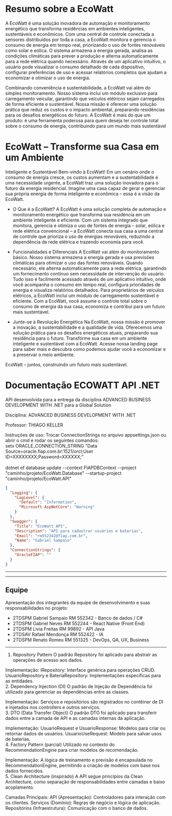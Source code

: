 # Resumo sobre a EcoWatt
A EcoWatt é uma solução inovadora de automação e monitoramento energético que
transforma residências em ambientes inteligentes, sustentáveis e econômicos. Com
uma central de controle conectada a sensores distribuídos por toda a casa, a EcoWatt
monitora e gerencia o consumo de energia em tempo real, priorizando o uso de fontes
renováveis como solar e eólica. O sistema armazena a energia gerada, analisa as
condições climáticas para prever a produção e alterna automaticamente para a rede
elétrica quando necessário. Através de um aplicativo intuitivo, o usuário pode visualizar
o consumo detalhado de cada dispositivo, configurar preferências de uso e acessar
relatórios completos que ajudam a economizar e otimizar o uso de energia.

Combinando conveniência e sustentabilidade, a EcoWatt vai além do simples
monitoramento. Nosso sistema inclui um módulo exclusivo para carregamento veicular,
garantindo que veículos elétricos sejam carregados de forma eficiente e sustentável.
Nossa missão é oferecer uma solução prática que reduz os custos e o impacto
ambiental, preparando residências para os desafios energéticos do futuro. A EcoWatt é
mais do que um produto: é uma ferramenta poderosa para quem deseja ter controle
total sobre o consumo de energia, contribuindo para um mundo mais sustentável


# EcoWatt – Transforme sua Casa em um Ambiente

Inteligente e Sustentável
Bem-vindo à EcoWatt! Em um cenário onde o consumo de energia cresce, os custos
aumentam e a sustentabilidade é uma necessidade urgente, a EcoWatt traz uma
solução inovadora para o futuro da energia residencial. Imagine uma casa capaz de
gerar e gerenciar sua própria energia de forma inteligente e econômica – essa é a visão
da EcoWatt.


- O Que é a EcoWatt?
  A EcoWatt é uma solução completa de automação e monitoramento energético que
  transforma sua residência em um ambiente inteligente e eficiente. Com um sistema
  integrado que monitora, gerencia e otimiza o uso de fontes de energia – solar, eólica e
  rede elétrica convencional – a EcoWatt conecta sua casa a uma central de controle que
  prioriza o uso de energias renováveis, reduzindo a dependência da rede elétrica e
  trazendo economia para você.


- Funcionalidades e Diferenciais
  A EcoWatt vai além do monitoramento básico. Nosso sistema armazena a energia
  gerada e usa previsões climáticas para otimizar o uso das fontes renováveis. Quando
  necessário, ele alterna automaticamente para a rede elétrica, garantindo um
  fornecimento contínuo sem necessidade de intervenção do usuário. Tudo isso é
  facilmente acessado através de um aplicativo intuitivo, onde você acompanha o
  consumo em tempo real, configura prioridades de energia e visualiza relatórios
  detalhados. Para proprietários de veículos elétricos, a EcoWatt inclui um módulo de
  carregamento sustentável e eficiente.
  Com a EcoWatt, você assume o controle total sobre o consumo de energia da sua casa,
  economiza e contribui para um futuro mais sustentável.


- Junte-se à Revolução Energética
  Na EcoWatt, nossa missão é promover a inovação, a sustentabilidade e a qualidade de
  vida. Oferecemos uma solução prática para os desafios energéticos atuais, preparando
  sua residência para o futuro. Transforme sua casa em um ambiente inteligente e
  sustentável com a EcoWatt. Acesse nossa landing page para saber mais e descubra
  como podemos ajudar você a economizar e a preservar o meio ambiente.

EcoWatt – juntos, construindo um futuro mais sustentável.


# Documentação ECOWATT API .NET
API desenvolvida para a entrega da disciplina ADVANCED BUSINESS DEVELOPMENT WITH .NET para a Global Solution

Disciplina: 
ADVANCED BUSINESS DEVELOPMENT WITH .NET

Professor: 
THIAGO KELLER

Instruções de uso: Trocar ConnectionStrings no arquivo appsettings.json ou abrir o cmd e rodar os seguintes comandos: <br>
setx ORACLE_CONNECTION_STRING "Data Source=oracle.fiap.com.br:1521/orcl;User ID=XXXXXXXX;Password=XXXXXX;" <br><br>
dotnet ef database update --context FIAPDBContext --project "caminho/projeto/EcoWatt.Database" --startup-project "caminho/projeto/EcoWatt.API"



```json
{
  "Logging": {
    "LogLevel": {
      "Default": "Information",
      "Microsoft.AspNetCore": "Warning"
    }
  },
  "Swagger": {
    "Title": "EcoWatt API",
    "Description": "API para cadastrar usuários e baterias",
    "Email": "rm552342@fiap.com.br",
    "Name": "Gabriel Sampaio"
  },
  "ConnectionStrings": {
    "OracleFIAP": ""
  }
}

```
---

---

## Equipe

Apresentação dos integrantes da equipe de desenvolvimento e suas responsabilidades no projeto:

- 2TDSPM Gabriel Sampaio RM 552342 - Banco de dados / C#
- 2TDSPM Gabriel Neves RM 552244 - React Native (Front End)
- 2TDSPM Livia Freitas RM 99892 - API Java
- 2TDSAV Rafael Mendonça RM 552422 - IA
- 2TDSPM Renato Romeu RM 551325 - DevOps, QA, UX, Business
  
---

1. Repository Pattern
O padrão Repository foi aplicado para abstrair as operações de acesso aos dados.

Implementação:
IRepository<T>: Interface genérica para operações CRUD.
UsuarioRepository e BateriaRepository: Implementações específicas para as entidades.
<br>
2. Dependency Injection (DI)
O padrão de Injeção de Dependência foi utilizado para gerenciar as dependências entre as classes.

Implementação:
Serviços e repositórios são registrados no contêiner de DI e injetados nos controllers e outros serviços.
<br>
3. DTO (Data Transfer Object)
O padrão DTO foi aplicado para transferir dados entre a camada de API e as camadas internas da aplicação.

Implementação:
UsuarioRequest e UsuarioResponse: Modelos para criar ou retornar dados de usuários.
UsuarioUseRequest: Modelo para salvar usos de baterias.
<br>
4. Factory Pattern (parcial)
Utilizado no contexto do RecommendationEngine para criar modelos de recomendação.

Implementação:
A lógica de treinamento e previsão é encapsulada no RecommendationEngine, permitindo a criação de modelos com base nos dados fornecidos.
<br>
5. Clean Architecture (inspirado)
A API segue princípios da Clean Architecture, como separação de responsabilidades entre camadas e baixo acoplamento.

Camadas Principais:
API (Apresentação): Controladores para interação com os clientes.
Serviços (Domínio): Regras de negócio e lógica de aplicação.
Repositórios (Infraestrutura): Comunicação com o banco de dados.

